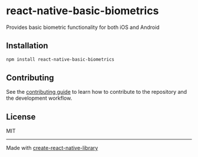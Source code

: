 # react-native-basic-biometrics

Provides basic biometric functionality for both iOS and Android

## Installation

```sh
npm install react-native-basic-biometrics
```


## Contributing

See the [contributing guide](CONTRIBUTING.md) to learn how to contribute to the repository and the development workflow.

## License

MIT

---

Made with [create-react-native-library](https://github.com/callstack/react-native-builder-bob)
